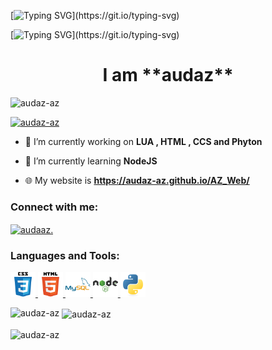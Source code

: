 [![Typing SVG](https://readme-typing-svg.herokuapp.com?color=00F716&vCenter=true&lines=%C2%A1+Welcome+to+my+GitHub+!)](https://git.io/typing-svg)

[![Typing SVG](https://readme-typing-svg.herokuapp.com?color=0097F7&vCenter=true&lines=Educational+Porpouses+%2C+only+!)](https://git.io/typing-svg)

<h1 align="center">I am **audaz**</h1>


<p align="left"> <img src="https://komarev.com/ghpvc/?username=audaz-az&label=Profile%20views&color=0e75b6&style=flat" alt="audaz-az" /> </p>

<p align="left"> <a href="https://github.com/ryo-ma/github-profile-trophy"><img src="https://github-profile-trophy.vercel.app/?username=audaz-az" alt="audaz-az" /></a> </p>

- 🔭 I’m currently working on **LUA , HTML , CCS and Phyton**

- 🌱 I’m currently learning **NodeJS**

- 🌐 My website is **https://audaz-az.github.io/AZ_Web/**

<h3 align="left">Connect with me:</h3>
<p align="left">
<a href="https://discord.gg/audaaz." target="blank"><img align="center" src="https://raw.githubusercontent.com/rahuldkjain/github-profile-readme-generator/master/src/images/icons/Social/discord.svg" alt="audaaz." height="30" width="40" /></a>
</p>

<h3 align="left">Languages and Tools:</h3>
<p align="left"> <a href="https://www.w3schools.com/css/" target="_blank" rel="noreferrer"> <img src="https://raw.githubusercontent.com/devicons/devicon/master/icons/css3/css3-original-wordmark.svg" alt="css3" width="40" height="40"/> </a> <a href="https://www.w3.org/html/" target="_blank" rel="noreferrer"> <img src="https://raw.githubusercontent.com/devicons/devicon/master/icons/html5/html5-original-wordmark.svg" alt="html5" width="40" height="40"/> </a> <a href="https://www.mysql.com/" target="_blank" rel="noreferrer"> <img src="https://raw.githubusercontent.com/devicons/devicon/master/icons/mysql/mysql-original-wordmark.svg" alt="mysql" width="40" height="40"/> </a> <a href="https://nodejs.org" target="_blank" rel="noreferrer"> <img src="https://raw.githubusercontent.com/devicons/devicon/master/icons/nodejs/nodejs-original-wordmark.svg" alt="nodejs" width="40" height="40"/> </a> <a href="https://www.python.org" target="_blank" rel="noreferrer"> <img src="https://raw.githubusercontent.com/devicons/devicon/master/icons/python/python-original.svg" alt="python" width="40" height="40"/> </a> </p>

<p><img align="left" src="https://github-readme-stats.vercel.app/api/top-langs?username=audaz-az&show_icons=true&locale=en&layout=compact" alt="audaz-az" /></p>

<p>&nbsp;<img align="center" src="https://github-readme-stats.vercel.app/api?username=audaz-az&show_icons=true&locale=en" alt="audaz-az" /></p>

<p><img align="center" src="https://github-readme-streak-stats.herokuapp.com/?user=audaz-az&" alt="audaz-az" /></p>
